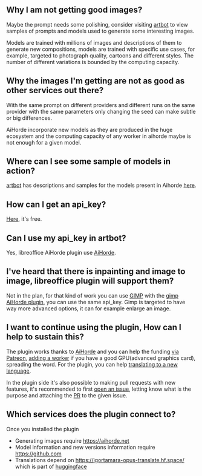 ## Why I am not getting good images?

Maybe the prompt needs some polishing, consider visiting [artbot](https://artbot.site/)
to view samples of prompts and models used to generate some interesting images.

Models are trained with millions of images and descriptions of them to generate
new compositions, models are trained with specific use cases, for example, targeted
to photograph quality, cartoons and different styles.  The number of different variations
is bounded by the computing capacity.

## Why the images I'm getting are not as good as other services out there?

With the same prompt on different providers and different runs on the same provider
with the same parameters only changing the seed can make subtle or big differences.

AiHorde incorporate new models as they are produced in the huge ecosystem and the
computing capacity of any worker in aihorde maybe is not enough for a given model.

## Where can I see some sample of models in action?

[artbot](https://artbot.site/) has descriptions and samples for the models present
in Aihorde [here](https://artbot.site/info/models).


## How can I get an api_key?

[Here](https://aihorde.net), it's free.


## Can I use my api_key in artbot?

Yes, libreoffice AiHorde plugin use [AiHorde](https://aihorde.net).

## I've heard that there is inpainting and image to image, libreoffice plugin will support them?

Not in the plan, for that kind of work you can use [GIMP](https://gimp.org)
with the [gimp AiHorde plugin](https://github.com/ikks/gimp-stable-diffusion), you can
use the same api_key.  Gimp is targeted to have way more advanced options, it can
for example enlarge an image.

## I want to continue using the plugin, How can I help to sustain this?

The plugin works thanks to [AiHorde](https://aihorde.net) and you can help the funding
[via Patreon](https://www.patreon.com/db0), [adding a worker](https://github.com/Haidra-Org/AI-Horde/blob/main/README_StableHorde.md#joining-the-horde)
if you have a good GPU(advanced graphics card), spreading the word.  For the plugin, you
can help [translating to a new language](https://github.com/Haidra-Org/AI-Horde/blob/main/README_StableHorde.md#joining-the-horde).

In the plugin side it's also possible to making pull requests with new features, it's
recommended to first [open an issue](https://github.com/ikks/libreoffice-stable-diffusion/issues),
letting know what is the purpose and attaching the [PR](https://github.com/ikks/libreoffice-stable-diffusion/pulls)
to the given issue.

## Which services does the plugin connect to?

Once you installed the plugin

* Generating images require https://aihorde.net
* Model information and new versions information require https://github.com
* Translations depend on https://igortamara-opus-translate.hf.space/ which is part of [huggingface](https://huggingface.co/)

